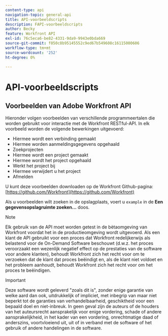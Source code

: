 ```yaml
---
content-type: api
navigation-topic: general-api
title: API-voorbeeldscripts
description: FAPI-voorbeeldscripts
author: Becky
feature: Workfront API
exl-id: 76c5eca6-be82-4331-9da9-9943e0bda669
source-git-commit: f050c8b95145552c9ed67b549608c16115000606
workflow-type: tm+mt
source-wordcount: '252'
ht-degree: 0%

---
```



# API-voorbeeldscripts

## Voorbeelden van Adobe Workfront API

Hieronder volgen voorbeelden van verschillende programmeertalen die worden gebruikt voor interactie met de Workfront RESTful-API. In elk voorbeeld worden de volgende bewerkingen uitgevoerd:

* Hiermee wordt een verbinding gemaakt
* Hiermee worden aanmeldingsgegevens opgehaald
* Zoekprojecten
* Hiermee wordt een project gemaakt
* Hiermee wordt het project opgehaald
* Werkt het project bij
* Hiermee verwijdert u het project
* Afmelden

U kunt deze voorbeelden downloaden op de Workfront Github-pagina:  [https://github.com/Workfront](https://github.com/Workfront)

Als u voorbeelden wilt zoeken in de opslagplaats, voert u `example` in de **Een gegevensopslagruimte zoeken...** doos.

>[!NOTE]
>
>Elk gebruik van de API moet worden getest in de bètaomgeving van Workfront voordat het in de productieomgeving wordt uitgevoerd. Als een klant de API gebruikt voor een proces dat Workfront redelijkerwijs als belastend voor de On-Demand Software beschouwt (d.w.z. het proces veroorzaakt een wezenlijk negatief effect op de prestaties van de software voor andere klanten), behoudt Workfront zich het recht voor om te verzoeken dat de klant dat proces beëindigt en, als de klant niet voldoet en het probleem aanhoudt, behoudt Workfront zich het recht voor om het proces te beëindigen.

>[!IMPORTANT]
>
>Deze software wordt geleverd &quot;zoals dit is&quot;, zonder enige garantie van welke aard dan ook, uitdrukkelijk of impliciet, met inbegrip van maar niet beperkt tot de garanties van verhandelbaarheid, geschiktheid voor een bepaald doel en niet-inbreuk. In geen geval zijn de auteurs of de houders van het auteursrecht aansprakelijk voor enige vordering, schade of andere aansprakelijkheid, in het kader van een vordering, onrechtmatige daad of anderszins, voortvloeiend uit, uit of in verband met de software of het gebruik of andere handelingen in de software.
